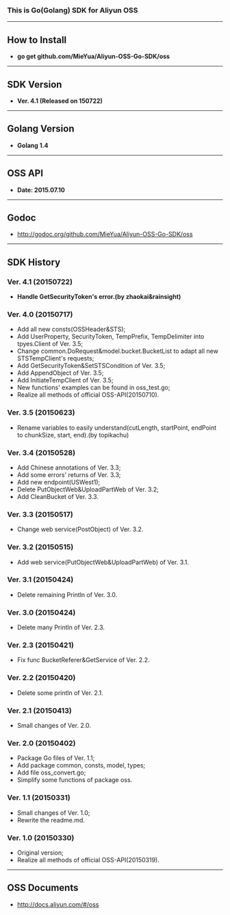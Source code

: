 ### This is Go(Golang) SDK for Aliyun OSS ###
---

## How to Install ##
* <strong>go get github.com/MieYua/Aliyun-OSS-Go-SDK/oss</strong>

---

## SDK Version ##
* <strong>Ver. 4.1 (Released on 150722)</strong>

---

## Golang Version ##
* <strong>Golang 1.4</strong>

---

## OSS API ##
* <strong>Date: 2015.07.10</strong>

---

## Godoc ##
* <http://godoc.org/github.com/MieYua/Aliyun-OSS-Go-SDK/oss>  

---

## SDK History ##

### Ver. 4.1 (20150722) ###
* <strong>Handle GetSecurityToken's error.(by zhaokai&rainsight)</strong>

### Ver. 4.0 (20150717) ###
* Add all new consts(OSSHeader&STS);
* Add UserProperty, SecurityToken, TempPrefix, TempDelimiter into tpyes.Client of Ver. 3.5;
* Change common.DoRequest&model.bucket.BucketList to adapt all new STSTempClient's requests;
* Add GetSecurityToken&SetSTSCondition of Ver. 3.5;
* Add AppendObject of Ver. 3.5;
* Add InitiateTempClient of Ver. 3.5;
* New functions' examples can be found in oss_test.go;
* Realize all methods of official OSS-API(20150710).

### Ver. 3.5 (20150623) ###
* Rename variables to easily understand(cutLength, startPoint, endPoint to chunkSize, start, end).(by topikachu)

### Ver. 3.4 (20150528) ###
* Add Chinese annotations of Ver. 3.3;
* Add some errors' returns of Ver. 3.3;
* Add new endpoint(USWest1);
* Delete PutObjectWeb&UploadPartWeb of Ver. 3.2;
* Add CleanBucket of Ver. 3.3.

### Ver. 3.3 (20150517) ###
* Change web service(PostObject) of Ver. 3.2.

### Ver. 3.2 (20150515) ###
* Add web service(PutObjectWeb&UploadPartWeb) of Ver. 3.1.

### Ver. 3.1 (20150424) ###
* Delete remaining Println of Ver. 3.0.

### Ver. 3.0 (20150424) ###
* Delete many Println of Ver. 2.3.

### Ver. 2.3 (20150421) ###
* Fix func BucketReferer&GetService of Ver. 2.2.

### Ver. 2.2 (20150420) ###
* Delete some println of Ver. 2.1.

### Ver. 2.1 (20150413) ###
* Small changes of Ver. 2.0.

### Ver. 2.0 (20150402)
* Package Go files of Ver. 1.1;  
* Add package common, consts, model, types;  
* Add file oss_convert.go;  
* Simplify some functions of package oss.

### Ver. 1.1 (20150331) ###
* Small changes of Ver. 1.0;  
* Rewrite the readme.md.

### Ver. 1.0 (20150330) ###
* Original version;
* Realize all methods of official OSS-API(20150319).

---

## OSS Documents ##
* <http://docs.aliyun.com/#/oss>  
